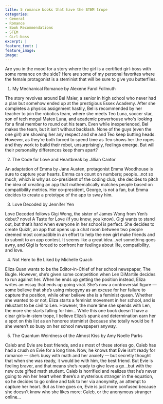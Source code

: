 ```yaml
---
title: 5 romance books that have the STEM trope
categories: 
- General
- Romance
- Book Recommendations
- STEM
- Girl-boss
excerpt: |
feature_text: |
feature_image: 
image: 
---
```



Are you in the mood for a story where the girl is a certified girl-boss with some romance on the side? Here are some of my personal favorites where the female protagonist is a steminist that will be sure to give you butterflies.

1. My Mechanical Romance by Alexene Farol Follmuth

The story revolves around Bel Maier, a senior in high school who never had a plan but somehow ended up at the prestigious Essex Academy. After she completes a physics assignment hastily, Bel is recommended by her teacher to join the robotics team, where she meets Teo Luna, soccer star, son of tech mogul Mateo Luna, and academic powerhouse who's looking for a final member to round out his team. Even while inexperienced, Bel makes the team, but it isn’t without backlash. None of the guys (even the one girl) are showing her any respect and she and Teo keep butting heads. However, as they’re both forced to spend time as Teo shows her the ropes and they work to build their robot, unsurprisingly, feelings emerge. But will their personality differences keep them apart?


2. The Code for Love and Heartbreak by Jillian Cantor

An adaptation of Emma by Jane Austen, protagonist Emma Woodhouse is sure to capture your hearts. Emma can count on numbers; people…not so much, which is why as co-president of the coding club, she decides to pitch the idea of creating an app that mathematically matches people based on compatibility metrics. Her co-president, George, is not a fan, but Emma decides to create a prototype of the app to sway him. 

3. Love Decoded by Jennifer Yen

Love Decoded follows Gigi Wong, the sister of James Wong from Yen’s debut? novel A Taste for Love (if you know, you know). Gigi wants to stand out, but that’s hard when everyone in her school is perfect. She decides to create Quizlr, an app that opens up a chat room between two people deemed most compatible in an effort to help the new girl make friends and to submit to an app contest. It seems like a great idea…yet something goes awry, and Gigi is forced to confront her feelings about life, compatibility, and love.

4. Not Here to Be Liked by Michelle Quach

Eliza Quan wants to be the Editor-in-Chief of her school newspaper, The Bugle. However, she’s given some competition when Len DiMartile decides to run against her. When he ends up getting the position instead, Eliza writes an essay that ends up going viral. She’s now a controversial figure — some believe that she’s using misogyny as an excuse for her failure to capture the position, while other believe she is a feminist queen. Whether she wanted to or not, Eliza starts a feminist movement in her school, and is reluctant to be civil to Len. However, the more time she spends with Len, the more she starts falling for him… While this one book doesn’t have a clear girls-in-stem trope, I believe Eliza’s spunk and determination earn her a spot on this list as an honoree steminist (because she totally would be if she weren’t so busy on her school newspaper) anyway.

5. The Quantum Weirdness of the Almost Kiss by Amy Noelle Parks

Caleb and Evie are best friends, and as most of these stories go, Caleb has had a crush on Evie for a long time. Now, he knows that Evie isn’t ready for romance — she’s busy with math and her anxiety — but secretly thought that when she was ready, it would be with him, the best friend. But Evie is feeling braver, and that means she’s ready to give love a go…but with the new cute gifted math student. Caleb is horrified and realizes that he’s never going to win her heart when there’s a mysterious stranger in the equation, so he decides to go online and talk to her via anonymity, an attempt to capture her heart. But as time goes on, Evie is just more confused because she doesn't know who she likes more: Caleb, or the anonymous stranger online…
